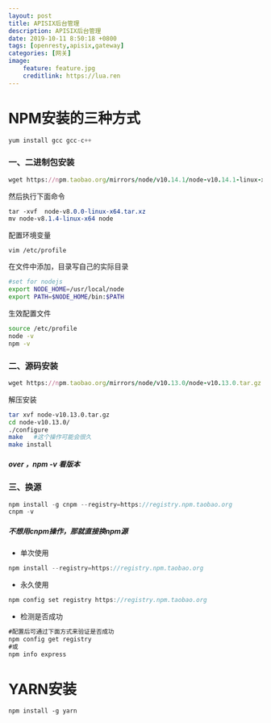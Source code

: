 ```yaml
---
layout: post
title: APISIX后台管理
description: APISIX后台管理
date: 2019-10-11 8:50:18 +0800 
tags: [openresty,apisix,gateway]
categories: [网关]
image:
    feature: feature.jpg
    creditlink: https://lua.ren 
---
```



# NPM安装的三种方式

```swift
yum install gcc gcc-c++
```

### 一、二进制包安装

```ruby
wget https://npm.taobao.org/mirrors/node/v10.14.1/node-v10.14.1-linux-x64.tar.gz
```

然后执行下面命令

```css
tar -xvf  node-v8.0.0-linux-x64.tar.xz
mv node-v8.1.4-linux-x64 node
```

配置环境变量

```undefined
vim /etc/profile
```

在文件中添加，目录写自己的实际目录

```bash
#set for nodejs  
export NODE_HOME=/usr/local/node  
export PATH=$NODE_HOME/bin:$PATH
```

生效配置文件

```bash
source /etc/profile
node -v
npm -v
```

### 二、源码安装

```ruby
wget https://npm.taobao.org/mirrors/node/v10.13.0/node-v10.13.0.tar.gz
```

解压安装

```bash
tar xvf node-v10.13.0.tar.gz
cd node-v10.13.0/
./configure
make   #这个操作可能会很久
make install
```

##### over ，npm -v 看版本



### 三、换源

```cpp
npm install -g cnpm --registry=https://registry.npm.taobao.org
cnpm -v
```

##### 不想用cnpm操作，那就直接换npm源

- 单次使用

```cpp
npm install --registry=https://registry.npm.taobao.org
```

- 永久使用

```cpp
npm config set registry https://registry.npm.taobao.org
```

- 检测是否成功

```csharp
#配置后可通过下面方式来验证是否成功
npm config get registry
#或
npm info express
```


# YARN安装

```
npm install -g yarn
```

